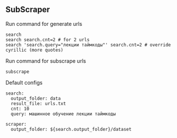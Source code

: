 SubScraper
---------

Run command for generate urls
```commandline
search
search search.cnt=2 # for 2 urls
search 'search.query="лекции таймкоды"' search.cnt=2 # override cyrillic (more quotes)
```

Run command for subscrape urls
```commandline
subscrape
```

Default configs
```commandline
search:
  output_folder: data
  result_file: urls.txt
  cnt: 10
  query: машинное обучение лекции таймкоды

scraper:
  output_folder: ${search.output_folder}/dataset
```

